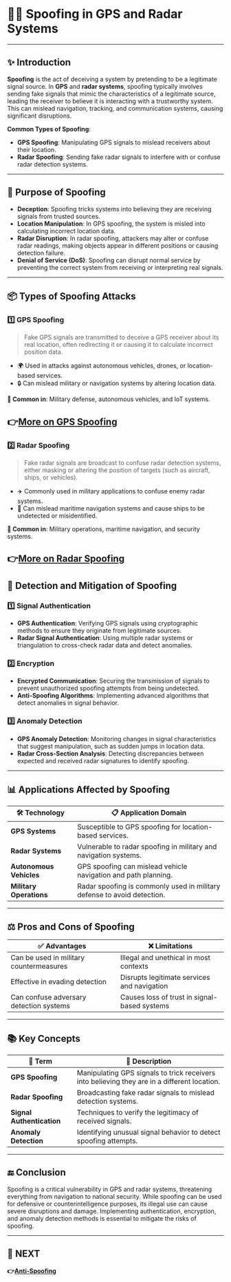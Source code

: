 # 🕵️‍♂️ Spoofing in GPS and Radar Systems

---

## ✨ Introduction

**Spoofing** is the act of deceiving a system by pretending to be a legitimate signal source. In **GPS** and **radar systems**, spoofing typically involves sending fake signals that mimic the characteristics of a legitimate source, leading the receiver to believe it is interacting with a trustworthy system. This can mislead navigation, tracking, and communication systems, causing significant disruptions.

**Common Types of Spoofing**:
- **GPS Spoofing**: Manipulating GPS signals to mislead receivers about their location.
- **Radar Spoofing**: Sending fake radar signals to interfere with or confuse radar detection systems.

---

## 🎯 Purpose of Spoofing

- **Deception**: Spoofing tricks systems into believing they are receiving signals from trusted sources.
- **Location Manipulation**: In GPS spoofing, the system is misled into calculating incorrect location data.
- **Radar Disruption**: In radar spoofing, attackers may alter or confuse radar readings, making objects appear in different positions or causing detection failure.
- **Denial of Service (DoS)**: Spoofing can disrupt normal service by preventing the correct system from receiving or interpreting real signals.

---

## 📦 Types of Spoofing Attacks

### 1️⃣ **GPS Spoofing**

> Fake GPS signals are transmitted to deceive a GPS receiver about its real location, often redirecting it or causing it to calculate incorrect position data.

- 🌍 Used in attacks against autonomous vehicles, drones, or location-based services.
- 🔒 Can mislead military or navigation systems by altering location data.

**📌 Common in**: Military defense, autonomous vehicles, and IoT systems.

**👉[More on GPS Spoofing](https://www.everythingrf.com/community/what-is-gps-spoofing?gad_source=1&gbraid=0AAAAADxGRBMPruz48dB5-3E2X0SZ3gJQq&gclid=Cj0KCQjw2N2_BhCAARIsAK4pEkWBC5yz1xfeYkQxtAaTQLxQgX084BBne4J9pJfhacYiNsIcFL2VKh4aAneZEALw_wcB)**
---

### 2️⃣ **Radar Spoofing**

> Fake radar signals are broadcast to confuse radar detection systems, either masking or altering the position of targets (such as aircraft, ships, or vehicles).

- ✈️ Commonly used in military applications to confuse enemy radar systems.
- 🚢 Can mislead maritime navigation systems and cause ships to be undetected or misidentified.

**📌 Common in**: Military operations, maritime navigation, and security systems.

**👉[More on Radar Spoofing](https://www.emsopedia.org/entries/spoofing-in-radar-ecm/)**
---

## 🚀 Detection and Mitigation of Spoofing

### 1️⃣ **Signal Authentication**
   - **GPS Authentication**: Verifying GPS signals using cryptographic methods to ensure they originate from legitimate sources.
   - **Radar Signal Authentication**: Using multiple radar systems or triangulation to cross-check radar data and detect anomalies.

### 2️⃣ **Encryption**
   - **Encrypted Communication**: Securing the transmission of signals to prevent unauthorized spoofing attempts from being undetected.
   - **Anti-Spoofing Algorithms**: Implementing advanced algorithms that detect anomalies in signal behavior.

### 3️⃣ **Anomaly Detection**
   - **GPS Anomaly Detection**: Monitoring changes in signal characteristics that suggest manipulation, such as sudden jumps in location data.
   - **Radar Cross-Section Analysis**: Detecting discrepancies between expected and received radar signatures to identify spoofing.

---

## 📊 Applications Affected by Spoofing

| 🛠️ Technology             | 📋 Application Domain                    |
|---------------------------|-------------------------------------------|
| **GPS Systems**            | Susceptible to GPS spoofing for location-based services. |
| **Radar Systems**          | Vulnerable to radar spoofing in military and navigation systems. |
| **Autonomous Vehicles**    | GPS spoofing can mislead vehicle navigation and path planning. |
| **Military Operations**    | Radar spoofing is commonly used in military defense to avoid detection. |

---

## ⚖️ Pros and Cons of Spoofing

| ✅ Advantages                          | ❌ Limitations                         |
|----------------------------------------|----------------------------------------|
| Can be used in military countermeasures | Illegal and unethical in most contexts |
| Effective in evading detection         | Disrupts legitimate services and navigation |
| Can confuse adversary detection systems | Causes loss of trust in signal-based systems |

---

## 📚 Key Concepts

| 🔑 Term             | 📖 Description                                                  |
|---------------------|-----------------------------------------------------------------|
| **GPS Spoofing**     | Manipulating GPS signals to trick receivers into believing they are in a different location. |
| **Radar Spoofing**   | Broadcasting fake radar signals to mislead detection systems.  |
| **Signal Authentication** | Techniques to verify the legitimacy of received signals. |
| **Anomaly Detection** | Identifying unusual signal behavior to detect spoofing attempts. |

---




## 🔚 Conclusion

Spoofing is a critical vulnerability in GPS and radar systems, threatening everything from navigation to national security. While spoofing can be used for defensive or counterintelligence purposes, its illegal use can cause severe disruptions and damage. Implementing authentication, encryption, and anomaly detection methods is essential to mitigate the risks of spoofing.

---

## 🔹 NEXT  
**👉[Anti-Spoofing](../Anti_Spoofing)**
